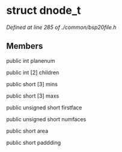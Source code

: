 # struct dnode_t

*Defined at line 285 of ./common/bsp20file.h*

## Members

public int planenum

public int [2] children

public short [3] mins

public short [3] maxs

public unsigned short firstface

public unsigned short numfaces

public short area

public short paddding



